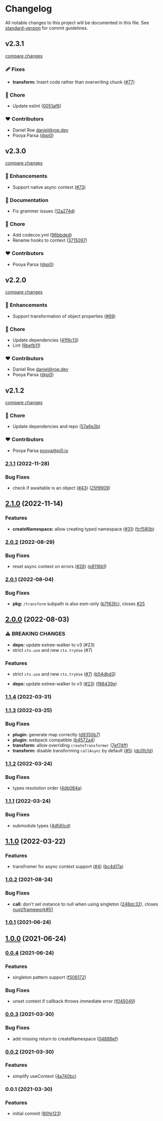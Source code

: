 # Changelog

All notable changes to this project will be documented in this file. See [standard-version](https://github.com/conventional-changelog/standard-version) for commit guidelines.

## v2.3.1

[compare changes](https://github.com/unjs/unctx/compare/v2.3.0...v2.3.1)


### 🩹 Fixes

  - **transform:** Insert code rather than overwriting chunk ([#77](https://github.com/unjs/unctx/pull/77))

### 🏡 Chore

  - Update eslint ([0051af6](https://github.com/unjs/unctx/commit/0051af6))

### ❤️  Contributors

- Daniel Roe <daniel@roe.dev>
- Pooya Parsa ([@pi0](http://github.com/pi0))

## v2.3.0

[compare changes](https://github.com/unjs/unctx/compare/v2.2.0...v2.3.0)


### 🚀 Enhancements

  - Support native async context ([#73](https://github.com/unjs/unctx/pull/73))

### 📖 Documentation

  - Fix grammer issues ([12a274d](https://github.com/unjs/unctx/commit/12a274d))

### 🏡 Chore

  - Add codecov.yml ([96bbded](https://github.com/unjs/unctx/commit/96bbded))
  - Rename hooks to context ([3715097](https://github.com/unjs/unctx/commit/3715097))

### ❤️  Contributors

- Pooya Parsa ([@pi0](http://github.com/pi0))

## v2.2.0

[compare changes](https://github.com/unjs/unctx/compare/v2.1.2...v2.2.0)


### 🚀 Enhancements

  - Support transformation of object properties ([#69](https://github.com/unjs/unctx/pull/69))

### 🏡 Chore

  - Update dependencies ([41f6c13](https://github.com/unjs/unctx/commit/41f6c13))
  - Lint ([9befb11](https://github.com/unjs/unctx/commit/9befb11))

### ❤️  Contributors

- Daniel Roe <daniel@roe.dev>
- Pooya Parsa ([@pi0](http://github.com/pi0))

## v2.1.2

[compare changes](https://github.com/unjs/unctx/compare/v2.1.1...v2.1.2)


### 🏡 Chore

  - Update dependencies and repo ([57a6e2b](https://github.com/unjs/unctx/commit/57a6e2b))

### ❤️  Contributors

- Pooya Parsa <pooya@pi0.io>

### [2.1.1](https://github.com/unjs/unctx/compare/v2.1.0...v2.1.1) (2022-11-28)


### Bug Fixes

* check if awaitable is an object ([#43](https://github.com/unjs/unctx/issues/43)) ([25f9909](https://github.com/unjs/unctx/commit/25f990923a878f7335dac668f55c034a91a9f20a))

## [2.1.0](https://github.com/unjs/unctx/compare/v2.0.2...v2.1.0) (2022-11-14)


### Features

* **createNamespace:** allow creating typed namespace ([#31](https://github.com/unjs/unctx/issues/31)) ([fcf580b](https://github.com/unjs/unctx/commit/fcf580b8de9b0e18d75d87cfc1878518b4081771))

### [2.0.2](https://github.com/unjs/unctx/compare/v2.0.1...v2.0.2) (2022-08-29)


### Bug Fixes

* reset async context on errors ([#28](https://github.com/unjs/unctx/issues/28)) ([e8116b1](https://github.com/unjs/unctx/commit/e8116b18c2855398f1ad850ba02395b3fb0337e3))

### [2.0.1](https://github.com/unjs/unctx/compare/v2.0.0...v2.0.1) (2022-08-04)


### Bug Fixes

* **pkg:** `/transform` subpath is also esm-only ([b7f63fc](https://github.com/unjs/unctx/commit/b7f63fcb8071f82249e3da7aec16350704a3bffc)), closes [#25](https://github.com/unjs/unctx/issues/25)

## [2.0.0](https://github.com/unjs/unctx/compare/v1.1.4...v2.0.0) (2022-08-03)


### ⚠ BREAKING CHANGES

* **deps:** update estree-walker to v3 (#23)
* strict `ctx.use` and new `ctx.tryUse` (#7)

### Features

* strict `ctx.use` and new `ctx.tryUse` ([#7](https://github.com/unjs/unctx/issues/7)) ([b54dbd3](https://github.com/unjs/unctx/commit/b54dbd3134806556b1e94c9b4c27f19b2df5a7df))


* **deps:** update estree-walker to v3 ([#23](https://github.com/unjs/unctx/issues/23)) ([f88439e](https://github.com/unjs/unctx/commit/f88439e0ff4e8d1d6e031fe48b1f96d85dbd5641))

### [1.1.4](https://github.com/unjs/unctx/compare/v1.1.3...v1.1.4) (2022-03-31)

### [1.1.3](https://github.com/unjs/unctx/compare/v1.1.2...v1.1.3) (2022-03-25)


### Bug Fixes

* **plugin:** generate map correctly ([d9350b7](https://github.com/unjs/unctx/commit/d9350b7421f15697945f2e68ecbd0e1da7e7abef))
* **plugin:** webpack compatible ([b4572a4](https://github.com/unjs/unctx/commit/b4572a4ecb2ace00aead2a224fcc391a52efa4bb))
* **transform:** allow overriding `createTransformer` ([7ef74ff](https://github.com/unjs/unctx/commit/7ef74ff06ac511dc44075f3fdcb3a47f566fa640))
* **transform:** disable transforming `callAsync` by default ([#5](https://github.com/unjs/unctx/issues/5)) ([dc0fcfd](https://github.com/unjs/unctx/commit/dc0fcfdc21ca4b218f1924eb2408687ee6690477))

### [1.1.2](https://github.com/unjs/unctx/compare/v1.1.1...v1.1.2) (2022-03-24)


### Bug Fixes

* types resolution order ([4db084a](https://github.com/unjs/unctx/commit/4db084adbe83216e23908786a3c6f7974bd321e1))

### [1.1.1](https://github.com/unjs/unctx/compare/v1.1.0...v1.1.1) (2022-03-24)


### Bug Fixes

* submodule types ([4dfd0cd](https://github.com/unjs/unctx/commit/4dfd0cdd59c153ffd080b83c6922c2feec9e8dd6))

## [1.1.0](https://github.com/unjs/unctx/compare/v1.0.2...v1.1.0) (2022-03-22)


### Features

* transfromer for async context support ([#4](https://github.com/unjs/unctx/issues/4)) ([bc4d17a](https://github.com/unjs/unctx/commit/bc4d17a753181bfa18697553eb96d390715cf6e2))

### [1.0.2](https://github.com/unjs/unctx/compare/v1.0.1...v1.0.2) (2021-08-24)


### Bug Fixes

* **call:** don't set instance to null when using singleton ([248dc32](https://github.com/unjs/unctx/commit/248dc3218e70238a6091cf5707bafbeb2d1fd91f)), closes [nuxt/framework#51](https://github.com/nuxt/framework/issues/51)

### [1.0.1](https://github.com/unjs/unctx/compare/v1.0.0...v1.0.1) (2021-06-24)

## [1.0.0](https://github.com/unjs/unctx/compare/v0.0.4...v1.0.0) (2021-06-24)

### [0.0.4](https://github.com/unjs/unctx/compare/v0.0.3...v0.0.4) (2021-06-24)


### Features

* singleton pattern support ([f506172](https://github.com/unjs/unctx/commit/f5061726e89771605ba8f7663ec89e3f0c914033))


### Bug Fixes

* unset context if callback throws  immediate error ([f045049](https://github.com/unjs/unctx/commit/f04504953630edf840e7389f0838b63674ac2f34))

### [0.0.3](https://github.com/unjs/unctx/compare/v0.0.2...v0.0.3) (2021-03-30)


### Bug Fixes

* add missing return to createNamespace ([04886ef](https://github.com/unjs/unctx/commit/04886efb014f2715de924b936fd7b6b210454531))

### [0.0.2](https://github.com/unjs/unctx/compare/v0.0.1...v0.0.2) (2021-03-30)


### Features

* simplify useContext ([4a740bc](https://github.com/unjs/unctx/commit/4a740bc9c7c6013569859018ef5d622acbb6b55a))

### 0.0.1 (2021-03-30)


### Features

* initial commit ([80fe123](https://github.com/unjs/unctx/commit/80fe123c7ba597ca827be830fc7f021ad28d94da))

